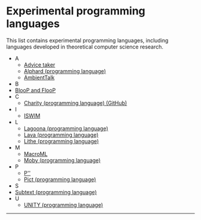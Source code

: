 # Experimental programming languages
This list contains experimental programming languages, including languages developed in theoretical computer science research.

- A
  - <a href="https://en.wikipedia.org/wiki/Advice_taker" target="_blank" >Advice taker</a>
  - <a href="https://en.wikipedia.org/wiki/Alphard_(programming_language)" target="_blank" >Alphard (programming language)</a>
  - <a href="http://soft.vub.ac.be/amop/" target="_blank" >AmbientTalk</a>
- B
 - <a href="https://en.wikipedia.org/wiki/BlooP_and_FlooP" target="_blank" >BlooP and FlooP</a>
- C
  - <a href="http://pll.cpsc.ucalgary.ca/charity1/www/home.html" target="_blank" >Charity (programming language)</a><a href="https://github.com/mietek/charity-language" target="_blank" > (GitHub)</a>
- I
  - <a href="https://en.wikipedia.org/wiki/ISWIM" target="_blank" >ISWIM</a>
- L
  - <a href="https://en.wikipedia.org/wiki/Lagoona_(programming_language)" target="_blank" >Lagoona (programming language)</a>
  - <a href="http://lavape.sourceforge.net/" target="_blank" >Lava (programming language)</a>
  - <a href="https://en.wikipedia.org/wiki/Lithe_(programming_language)" target="_blank" >Lithe (programming language)</a>
- M
  - <a href="https://en.wikipedia.org/wiki/MacroML" target="_blank" >MacroML</a>
  - <a href="http://moby.cs.uchicago.edu/" target="_blank" >Moby (programming language)</a>
- P
  - <a href="https://en.wikipedia.org/wiki/P%E2%80%B2%E2%80%B2" target="_blank" >P''</a>
  - <a href="http://www.cis.upenn.edu/~bcpierce/papers/pict/Html/Pict.html" target="_blank" >Pict (programming language)</a>
- S
- <a href="http://www.subtext-lang.org/" target="_blank" >Subtext (programming language)</a>
- U
  - <a href="https://en.wikipedia.org/wiki/UNITY_(programming_language)" target="_blank" >UNITY (programming language)</a>

---

